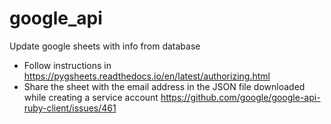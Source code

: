 # google_api
Update google sheets with info from database

- Follow instructions in https://pygsheets.readthedocs.io/en/latest/authorizing.html
- Share the sheet with the email address in the JSON file downloaded while creating a service account  https://github.com/google/google-api-ruby-client/issues/461
